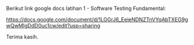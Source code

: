 Berikut link google docs latihan 1 - Software Testing Fundamental:

https://docs.google.com/document/d/1LGGrJ6_EeieNDNZTnVYqAbTXEG9gwQwMIgDdD0uc1cw/edit?usp=sharing

Terima kasih.